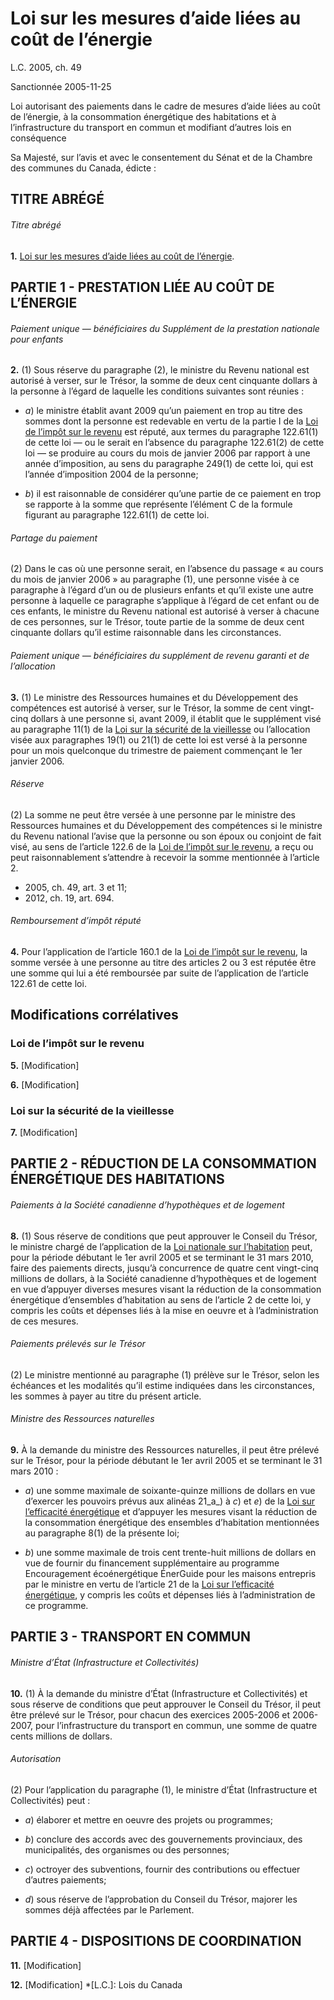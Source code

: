 # Loi sur les mesures d’aide liées au coût de l’énergie

L.C. 2005, ch. 49

Sanctionnée 2005-11-25

Loi autorisant des paiements dans le cadre de mesures d’aide liées au coût de l’énergie, à la consommation énergétique des habitations et à l’infrastructure du transport en commun et modifiant d’autres lois en conséquence

Sa Majesté, sur l’avis et avec le consentement du Sénat et de la Chambre des communes du Canada, édicte :

## TITRE ABRÉGÉ

###### Titre abrégé

**1.** [Loi sur les mesures d’aide liées au coût de l’énergie](/canada/fra/lois/E/E-6.2.md).

## PARTIE 1 - PRESTATION LIÉE AU COÛT DE L’ÉNERGIE

###### Paiement unique — bénéficiaires du Supplément de la prestation nationale pour enfants

**2.** (1) Sous réserve du paragraphe (2), le ministre du Revenu national est autorisé à verser, sur le Trésor, la somme de deux cent cinquante dollars à la personne à l’égard de laquelle les conditions suivantes sont réunies :

  * _a_) le ministre établit avant 2009 qu’un paiement en trop au titre des sommes dont la personne est redevable en vertu de la partie I de la [Loi de l’impôt sur le revenu](/canada/fra/lois/I/I-3.3.md) est réputé, aux termes du paragraphe 122.61(1) de cette loi — ou le serait en l’absence du paragraphe 122.61(2) de cette loi — se produire au cours du mois de janvier 2006 par rapport à une année d’imposition, au sens du paragraphe 249(1) de cette loi, qui est l’année d’imposition 2004 de la personne;

  * _b_) il est raisonnable de considérer qu’une partie de ce paiement en trop se rapporte à la somme que représente l’élément C de la formule figurant au paragraphe 122.61(1) de cette loi.

###### Partage du paiement

(2) Dans le cas où une personne serait, en l’absence du passage « au cours du mois de janvier 2006 » au paragraphe (1), une personne visée à ce paragraphe à l’égard d’un ou de plusieurs enfants et qu’il existe une autre personne à laquelle ce paragraphe s’applique à l’égard de cet enfant ou de ces enfants, le ministre du Revenu national est autorisé à verser à chacune de ces personnes, sur le Trésor, toute partie de la somme de deux cent cinquante dollars qu’il estime raisonnable dans les circonstances.

###### Paiement unique — bénéficiaires du supplément de revenu garanti et de l’allocation

**3.** (1) Le ministre des Ressources humaines et du Développement des compétences est autorisé à verser, sur le Trésor, la somme de cent vingt-cinq dollars à une personne si, avant 2009, il établit que le supplément visé au paragraphe 11(1) de la [Loi sur la sécurité de la vieillesse](/canada/fra/lois/O/O-9.md) ou l’allocation visée aux paragraphes 19(1) ou 21(1) de cette loi est versé à la personne pour un mois quelconque du trimestre de paiement commençant le 1er janvier 2006.

###### Réserve

(2) La somme ne peut être versée à une personne par le ministre des Ressources humaines et du Développement des compétences si le ministre du Revenu national l’avise que la personne ou son époux ou conjoint de fait visé, au sens de l’article 122.6 de la [Loi de l’impôt sur le revenu](/canada/fra/lois/I/I-3.3.md), a reçu ou peut raisonnablement s’attendre à recevoir la somme mentionnée à l’article 2.

  * 2005, ch. 49, art. 3 et 11;
  * 2012, ch. 19, art. 694.

###### Remboursement d’impôt réputé

**4.** Pour l’application de l’article 160.1 de la [Loi de l’impôt sur le revenu](/canada/fra/lois/I/I-3.3.md), la somme versée à une personne au titre des articles 2 ou 3 est réputée être une somme qui lui a été remboursée par suite de l’application de l’article 122.61 de cette loi.

## Modifications corrélatives

### Loi de l’impôt sur le revenu

**5.** [Modification]

**6.** [Modification]

### Loi sur la sécurité de la vieillesse

**7.** [Modification]

## PARTIE 2 - RÉDUCTION DE LA CONSOMMATION ÉNERGÉTIQUE DES HABITATIONS

###### Paiements à la Société canadienne d’hypothèques et de logement

**8.** (1) Sous réserve de conditions que peut approuver le Conseil du Trésor, le ministre chargé de l’application de la [Loi nationale sur l’habitation](/canada/fra/lois/N/N-11.md) peut, pour la période débutant le 1er avril 2005 et se terminant le 31 mars 2010, faire des paiements directs, jusqu’à concurrence de quatre cent vingt-cinq millions de dollars, à la Société canadienne d’hypothèques et de logement en vue d’appuyer diverses mesures visant la réduction de la consommation énergétique d’ensembles d’habitation au sens de l’article 2 de cette loi, y compris les coûts et dépenses liés à la mise en oeuvre et à l’administration de ces mesures.

###### Paiements prélevés sur le Trésor

(2) Le ministre mentionné au paragraphe (1) prélève sur le Trésor, selon les échéances et les modalités qu’il estime indiquées dans les circonstances, les sommes à payer au titre du présent article.

###### Ministre des Ressources naturelles

**9.** À la demande du ministre des Ressources naturelles, il peut être prélevé sur le Trésor, pour la période débutant le 1er avril 2005 et se terminant le 31 mars 2010 :

  * _a_) une somme maximale de soixante-quinze millions de dollars en vue d’exercer les pouvoirs prévus aux alinéas 21_a_) à _c_) et _e_) de la [Loi sur l’efficacité énergétique](/canada/fra/lois/E/E-6.4.md) et d’appuyer les mesures visant la réduction de la consommation énergétique des ensembles d’habitation mentionnées au paragraphe 8(1) de la présente loi;

  * _b_) une somme maximale de trois cent trente-huit millions de dollars en vue de fournir du financement supplémentaire au programme Encouragement écoénergétique ÉnerGuide pour les maisons entrepris par le ministre en vertu de l’article 21 de la [Loi sur l’efficacité énergétique](/canada/fra/lois/E/E-6.4.md), y compris les coûts et dépenses liés à l’administration de ce programme.

## PARTIE 3 - TRANSPORT EN COMMUN

###### Ministre d’État (Infrastructure et Collectivités)

**10.** (1) À la demande du ministre d’État (Infrastructure et Collectivités) et sous réserve de conditions que peut approuver le Conseil du Trésor, il peut être prélevé sur le Trésor, pour chacun des exercices 2005-2006 et 2006-2007, pour l’infrastructure du transport en commun, une somme de quatre cents millions de dollars.

###### Autorisation

(2) Pour l’application du paragraphe (1), le ministre d’État (Infrastructure et Collectivités) peut :

  * _a_) élaborer et mettre en oeuvre des projets ou programmes;

  * _b_) conclure des accords avec des gouvernements provinciaux, des municipalités, des organismes ou des personnes;

  * _c_) octroyer des subventions, fournir des contributions ou effectuer d’autres paiements;

  * _d_) sous réserve de l’approbation du Conseil du Trésor, majorer les sommes déjà affectées par le Parlement.

## PARTIE 4 - DISPOSITIONS DE COORDINATION

**11.** [Modification]

**12.** [Modification]
  *[L.C.]: Lois du Canada
